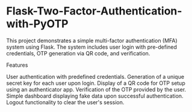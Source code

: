 # Flask-Two-Factor-Authentication-with-PyOTP


This project demonstrates a simple multi-factor authentication (MFA) system using Flask. The system includes user login with pre-defined credentials, OTP generation via QR code, and verification.

Features

User authentication with predefined credentials.
Generation of a unique secret key for each user upon login.
Display of a QR code for OTP setup using an authenticator app.
Verification of the OTP provided by the user.
Simple dashboard displaying fake data upon successful authentication.
Logout functionality to clear the user's session.
